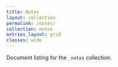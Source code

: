 ```yaml
---
title: Notes
layout: collection
permalink: /notes/
collection: notes
entries_layout: grid
classes: wide
---
```


Document listing for the `_notes` collection.
